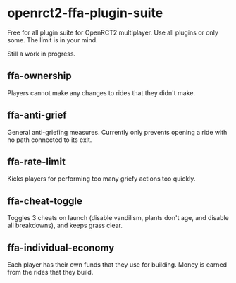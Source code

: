 # openrct2-ffa-plugin-suite
Free for all plugin suite for OpenRCT2 multiplayer. Use all plugins or only some. The limit is in your mind.

Still a work in progress.

## ffa-ownership

Players cannot make any changes to rides that they didn't make.

## ffa-anti-grief

General anti-griefing measures. Currently only prevents opening a ride with no path connected to its exit.

## ffa-rate-limit

Kicks players for performing too many griefy actions too quickly.

## ffa-cheat-toggle

Toggles 3 cheats on launch (disable vandilism, plants don't age, and disable all breakdowns), and keeps grass clear.

## ffa-individual-economy

Each player has their own funds that they use for building. Money is earned from the rides that they build.